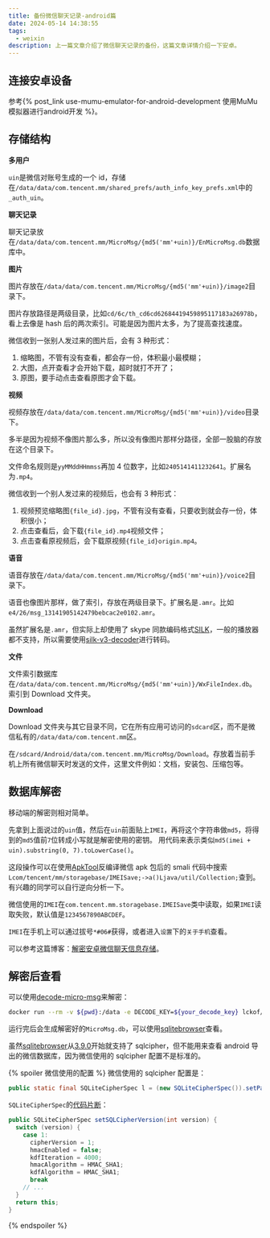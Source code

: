 ```yaml
---
title: 备份微信聊天记录-android篇
date: 2024-05-14 14:38:55
tags:
  - weixin
description: 上一篇文章介绍了微信聊天记录的备份，这篇文章详情介绍一下安卓。
---
```


## 连接安卓设备

参考{% post_link use-mumu-emulator-for-android-development 使用MuMu模拟器进行android开发 %}。

## 存储结构

**多用户**

`uin`是微信对账号生成的一个 id，存储在`/data/data/com.tencent.mm/shared_prefs/auth_info_key_prefs.xml`中的`_auth_uin`。

**聊天记录**

聊天记录放在`/data/data/com.tencent.mm/MicroMsg/{md5('mm'+uin)}/EnMicroMsg.db`数据库中。

**图片**

图片存放在`/data/data/com.tencent.mm/MicroMsg/{md5('mm'+uin)}/image2`目录下。

图片存放路径是两级目录，比如`cd/6c/th_cd6cd62684419459895117183a26978b`，看上去像是 hash 后的两次索引。可能是因为图片太多，为了提高查找速度。

微信收到一张别人发过来的图片后，会有 3 种形式：

1. 缩略图，不管有没有查看，都会存一份，体积最小最模糊；
2. 大图，点开查看才会开始下载，超时就打不开了；
3. 原图，要手动点击查看原图才会下载。

**视频**

视频存放在`/data/data/com.tencent.mm/MicroMsg/{md5('mm'+uin)}/video`目录下。

多半是因为视频不像图片那么多，所以没有像图片那样分路径，全部一股脑的存放在这个目录下。

文件命名规则是`yyMMddHHmmss`再加 4 位数字，比如`2405141411232641`。扩展名为`.mp4`。

微信收到一个别人发过来的视频后，也会有 3 种形式：

1. 视频预览缩略图`{file_id}.jpg`，不管有没有查看，只要收到就会存一份，体积很小；
2. 点击查看后，会下载`{file_id}.mp4`视频文件；
3. 点击查看原视频后，会下载原视频`{file_id}origin.mp4`。

**语音**

语音存放在`/data/data/com.tencent.mm/MicroMsg/{md5('mm'+uin)}/voice2`目录下。

语音也像图片那样，做了索引，存放在两级目录下。扩展名是`.amr`。比如`e4/26/msg_13141905142479bebcac2e0102.amr`。

虽然扩展名是`.amr`，但实际上却使用了 skype 同款编码格式[SILK](https://en.wikipedia.org/wiki/SILK)，一般的播放器都不支持，所以需要使用[silk-v3-decoder](https://github.com/kn007/silk-v3-decoder)进行转码。

**文件**

文件索引数据库在`/data/data/com.tencent.mm/MicroMsg/{md5('mm'+uin)}/WxFileIndex.db`。索引到 Download 文件夹。

**Download**

Download 文件夹与其它目录不同，它在所有应用可访问的`sdcard`区，而不是微信私有的`/data/data/com.tencent.mm`区。

在`/sdcard/Android/data/com.tencent.mm/MicroMsg/Download`。存放着当前手机上所有微信聊天时发送的文件，这里文件例如：文档，安装包、压缩包等。

## 数据库解密

移动端的解密则相对简单。

先拿到上面说过的`uin`值，然后在`uin`前面贴上`IMEI`，再将这个字符串做`md5`，将得到的`md5`值前`7`位转成小写就是解密使用的密钥。
用代码来表示类似`md5(imei + uin).substring(0, 7).toLowerCase()`。

这段操作可以在使用[ApkTool](https://github.com/iBotPeaches/Apktool)反编译微信 apk 包后的 smali 代码中搜索`Lcom/tencent/mm/storagebase/IMEISave;->a()Ljava/util/Collection;`查到。
有兴趣的同学可以自行逆向分析一下。

微信使用的`IMEI`在`com.tencent.mm.storagebase.IMEISave`类中读取，如果`IMEI`读取失败，默认值是`1234567890ABCDEF`。

`IMEI`在手机上可以通过拔号`*#06#`获得，或者进入`设置`下的`关于手机`查看。

可以参考这篇博客：[解密安卓微信聊天信息存储](https://blog.greycode.top/posts/android-wechat-bak/)。

## 解密后查看

可以使用[decode-micro-msg](https://github.com/suyu0925/decode-micro-msg)来解密：

```sh
docker run --rm -v ${pwd}:/data -e DECODE_KEY=${your_decode_key} lckof/decode-micro-msg
```

运行完后会生成解密好的`MicroMsg.db`，可以使用[sqlitebrowser](https://sqlitebrowser.org/)查看。

虽然[sqlitebrowser](https://sqlitebrowser.org/)从[3.9.0](https://github.com/sqlitebrowser/sqlitebrowser/releases/tag/v3.9.0)开始就支持了 sqlcipher，但不能用来查看 android 导出的微信数据库，因为微信使用的 sqlcipher 配置不是标准的。

{% spoiler 微信使用的配置 %}
微信使用的 sqlcipher 配置是：

```java
public static final SQLiteCipherSpec l = (new SQLiteCipherSpec()).setPageSize(1024).setSQLCipherVersion(1);
```

`SQLiteCipherSpec`的[代码片断](https://github.com/Tencent/wcdb/blob/9d26c39475d4294204e467e139e3bbf8f7e3ea58/src/java/compat/src/main/java/com/tencent/wcdb/compat/SQLiteCipherSpec.java#L193)：

```java
public SQLiteCipherSpec setSQLCipherVersion(int version) {
  switch (version) {
    case 1:
      cipherVersion = 1;
      hmacEnabled = false;
      kdfIteration = 4000;
      hmacAlgorithm = HMAC_SHA1;
      kdfAlgorithm = HMAC_SHA1;
      break
    // ...
  }
  return this;
}
```

{% endspoiler %}
